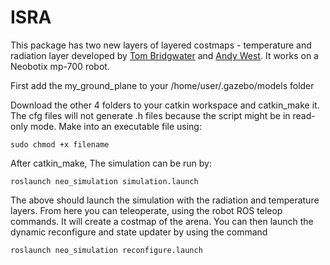 # ISRA

This package has two new layers of layered costmaps - temperature and radiation layer developed by [Tom Bridgwater] and [Andy West].
It works on a Neobotix mp-700 robot.

First add the my_ground_plane to your /home/user/.gazebo/models folder

Download the other 4 folders to your catkin workspace and catkin_make it.
The cfg files will not generate .h files because the script might be in read-only mode.
Make into an executable file using:
```
sudo chmod +x filename
```

After catkin_make,
The simulation can be run by:
```
roslaunch neo_simulation simulation.launch
```
The above should launch the simulation with the radiation and temperature layers.
From here you can teleoperate, using the robot ROS teleop commands.
It will create a costmap of the arena. 
You can then launch the dynamic reconfigure and state updater by using the command 
```
roslaunch neo_simulation reconfigure.launch
```
[Tom Bridgwater]: https://github.com/Tom1693
[Andy West]: https://github.com/DrAndyWest 
